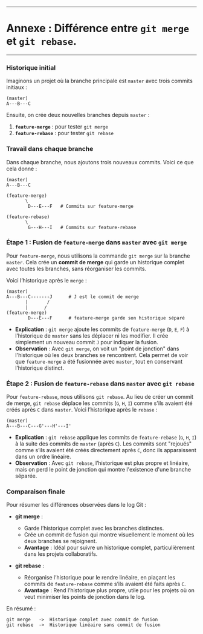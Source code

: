 

-----------------------------------------------------------------------
# Annexe : Différence entre `git merge` et `git rebase`. 
-----------------------------------------------------------------------

### Historique initial

Imaginons un projet où la branche principale est `master` avec trois commits initiaux :

```plaintext
(master)
A---B---C
```

Ensuite, on crée deux nouvelles branches depuis `master` :

1. **`feature-merge`** : pour tester `git merge`
2. **`feature-rebase`** : pour tester `git rebase`

### Travail dans chaque branche

Dans chaque branche, nous ajoutons trois nouveaux commits. Voici ce que cela donne :

```plaintext
(master)
A---B---C

(feature-merge)
       \
        D---E---F   # Commits sur feature-merge

(feature-rebase)
       \
        G---H---I   # Commits sur feature-rebase
```

### Étape 1 : Fusion de `feature-merge` dans `master` avec `git merge`

Pour `feature-merge`, nous utilisons la commande `git merge` sur la branche `master`. Cela crée un **commit de merge** qui garde un historique complet avec toutes les branches, sans réorganiser les commits. 

Voici l’historique après le `merge` :

```plaintext
(master)
A---B---C-------J      # J est le commit de merge
       |       /
       |      /
(feature-merge)
        D---E---F      # feature-merge garde son historique séparé
```

- **Explication** : `git merge` ajoute les commits de `feature-merge` (`D`, `E`, `F`) à l’historique de `master` sans les déplacer ni les modifier. Il crée simplement un nouveau commit `J` pour indiquer la fusion.
- **Observation** : Avec `git merge`, on voit un "point de jonction" dans l'historique où les deux branches se rencontrent. Cela permet de voir que `feature-merge` a été fusionnée avec `master`, tout en conservant l’historique distinct.

### Étape 2 : Fusion de `feature-rebase` dans `master` avec `git rebase`

Pour `feature-rebase`, nous utilisons `git rebase`. Au lieu de créer un commit de merge, `git rebase` déplace les commits (`G`, `H`, `I`) comme s'ils avaient été créés après `C` dans `master`. Voici l’historique après le `rebase` :

```plaintext
(master)
A---B---C---G'---H'---I'
```

- **Explication** : `git rebase` applique les commits de `feature-rebase` (`G`, `H`, `I`) à la suite des commits de `master` (après `C`). Les commits sont "rejoués" comme s’ils avaient été créés directement après `C`, donc ils apparaissent dans un ordre linéaire.
- **Observation** : Avec `git rebase`, l’historique est plus propre et linéaire, mais on perd le point de jonction qui montre l'existence d'une branche séparée.

### Comparaison finale

Pour résumer les différences observées dans le log Git :

- **git merge** : 
  - Garde l’historique complet avec les branches distinctes.
  - Crée un commit de fusion qui montre visuellement le moment où les deux branches se rejoignent.
  - **Avantage** : Idéal pour suivre un historique complet, particulièrement dans les projets collaboratifs.

- **git rebase** :
  - Réorganise l’historique pour le rendre linéaire, en plaçant les commits de `feature-rebase` comme s’ils avaient été faits après `C`.
  - **Avantage** : Rend l’historique plus propre, utile pour les projets où on veut minimiser les points de jonction dans le log.

En résumé :

```plaintext
git merge   ->  Historique complet avec commit de fusion
git rebase  ->  Historique linéaire sans commit de fusion
```

